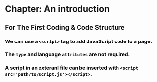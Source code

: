 # Chapter: An introduction

## For The First Coding & Code Structure
<span style='color:black'>

### **We can use a `<script>` tag to add JavaScript code to a page.**
### **The `type` and language `attributes` are not required.**
### **A script in an exteranl file can be inserted with `<script src='path/to/script.js'></script>`.**

</span>